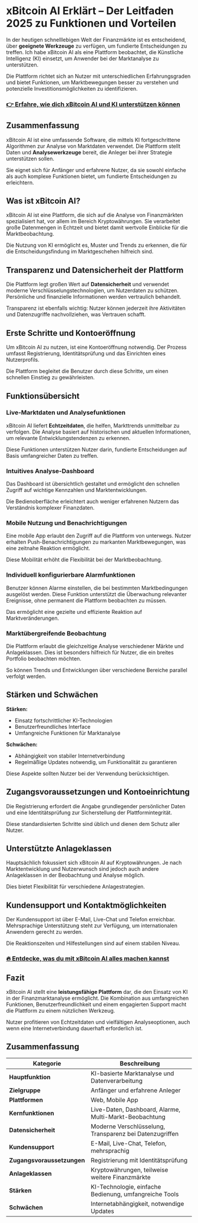 # xBitcoin AI Erklärt – Der Leitfaden 2025 zu Funktionen und Vorteilen
   
In der heutigen schnelllebigen Welt der Finanzmärkte ist es entscheidend, über **geeignete Werkzeuge** zu verfügen, um fundierte Entscheidungen zu treffen. Ich habe xBitcoin AI als eine Plattform beobachtet, die Künstliche Intelligenz (KI) einsetzt, um Anwender bei der Marktanalyse zu unterstützen.  

Die Plattform richtet sich an Nutzer mit unterschiedlichen Erfahrungsgraden und bietet Funktionen, um Marktbewegungen besser zu verstehen und potenzielle Investitionsmöglichkeiten zu identifizieren.

### [👉 Erfahre, wie dich xBitcoin AI und KI unterstützen können](https://t.co/NQaXPqJmFu)
## Zusammenfassung  
xBitcoin AI ist eine umfassende Software, die mittels KI fortgeschrittene Algorithmen zur Analyse von Marktdaten verwendet. Die Plattform stellt Daten und **Analysewerkzeuge** bereit, die Anleger bei ihrer Strategie unterstützen sollen.  

Sie eignet sich für Anfänger und erfahrene Nutzer, da sie sowohl einfache als auch komplexe Funktionen bietet, um fundierte Entscheidungen zu erleichtern.

## Was ist xBitcoin AI?  
xBitcoin AI ist eine Plattform, die sich auf die Analyse von Finanzmärkten spezialisiert hat, vor allem im Bereich Kryptowährungen. Sie verarbeitet große Datenmengen in Echtzeit und bietet damit wertvolle Einblicke für die Marktbeobachtung.  

Die Nutzung von KI ermöglicht es, Muster und Trends zu erkennen, die für die Entscheidungsfindung im Marktgeschehen hilfreich sind.

## Transparenz und Datensicherheit der Plattform  
Die Plattform legt großen Wert auf **Datensicherheit** und verwendet moderne Verschlüsselungstechnologien, um Nutzerdaten zu schützen. Persönliche und finanzielle Informationen werden vertraulich behandelt.  

Transparenz ist ebenfalls wichtig: Nutzer können jederzeit ihre Aktivitäten und Datenzugriffe nachvollziehen, was Vertrauen schafft.

## Erste Schritte und Kontoeröffnung  
Um xBitcoin AI zu nutzen, ist eine Kontoeröffnung notwendig. Der Prozess umfasst Registrierung, Identitätsprüfung und das Einrichten eines Nutzerprofils.  

Die Plattform begleitet die Benutzer durch diese Schritte, um einen schnellen Einstieg zu gewährleisten.

## Funktionsübersicht  

### Live-Marktdaten und Analysefunktionen  
xBitcoin AI liefert **Echtzeitdaten**, die helfen, Markttrends unmittelbar zu verfolgen. Die Analyse basiert auf historischen und aktuellen Informationen, um relevante Entwicklungstendenzen zu erkennen.  

Diese Funktionen unterstützen Nutzer darin, fundierte Entscheidungen auf Basis umfangreicher Daten zu treffen.

### Intuitives Analyse-Dashboard  
Das Dashboard ist übersichtlich gestaltet und ermöglicht den schnellen Zugriff auf wichtige Kennzahlen und Marktentwicklungen.  

Die Bedienoberfläche erleichtert auch weniger erfahrenen Nutzern das Verständnis komplexer Finanzdaten.

### Mobile Nutzung und Benachrichtigungen  
Eine mobile App erlaubt den Zugriff auf die Plattform von unterwegs. Nutzer erhalten Push-Benachrichtigungen zu markanten Marktbewegungen, was eine zeitnahe Reaktion ermöglicht.  

Diese Mobilität erhöht die Flexibilität bei der Marktbeobachtung.

### Individuell konfigurierbare Alarmfunktionen  
Benutzer können Alarme einstellen, die bei bestimmten Marktbedingungen ausgelöst werden. Diese Funktion unterstützt die Überwachung relevanter Ereignisse, ohne permanent die Plattform beobachten zu müssen.  

Das ermöglicht eine gezielte und effiziente Reaktion auf Marktveränderungen.

### Marktübergreifende Beobachtung  
Die Plattform erlaubt die gleichzeitige Analyse verschiedener Märkte und Anlageklassen. Dies ist besonders hilfreich für Nutzer, die ein breites Portfolio beobachten möchten.  

So können Trends und Entwicklungen über verschiedene Bereiche parallel verfolgt werden.

## Stärken und Schwächen  
**Stärken:**  
- Einsatz fortschrittlicher KI-Technologien  
- Benutzerfreundliches Interface  
- Umfangreiche Funktionen für Marktanalyse  

**Schwächen:**  
- Abhängigkeit von stabiler Internetverbindung  
- Regelmäßige Updates notwendig, um Funktionalität zu garantieren  

Diese Aspekte sollten Nutzer bei der Verwendung berücksichtigen.

## Zugangsvoraussetzungen und Kontoeinrichtung  
Die Registrierung erfordert die Angabe grundlegender persönlicher Daten und eine Identitätsprüfung zur Sicherstellung der Plattformintegrität.  

Diese standardisierten Schritte sind üblich und dienen dem Schutz aller Nutzer.

## Unterstützte Anlageklassen  
Hauptsächlich fokussiert sich xBitcoin AI auf Kryptowährungen. Je nach Marktentwicklung und Nutzerwunsch sind jedoch auch andere Anlageklassen in der Beobachtung und Analyse möglich.  

Dies bietet Flexibilität für verschiedene Anlagestrategien.

## Kundensupport und Kontaktmöglichkeiten  
Der Kundensupport ist über E-Mail, Live-Chat und Telefon erreichbar. Mehrsprachige Unterstützung steht zur Verfügung, um internationalen Anwendern gerecht zu werden.  

Die Reaktionszeiten und Hilfestellungen sind auf einem stabilen Niveau.

### [🔥 Entdecke, was du mit xBitcoin AI alles machen kannst](https://t.co/NQaXPqJmFu)
## Fazit  
xBitcoin AI stellt eine **leistungsfähige Plattform** dar, die den Einsatz von KI in der Finanzmarktanalyse ermöglicht. Die Kombination aus umfangreichen Funktionen, Benutzerfreundlichkeit und einem engagierten Support macht die Plattform zu einem nützlichen Werkzeug.  

Nutzer profitieren von Echtzeitdaten und vielfältigen Analyseoptionen, auch wenn eine Internetverbindung dauerhaft erforderlich ist.

## Zusammenfassung  

| Kategorie                | Beschreibung                                             |
|-------------------------|----------------------------------------------------------|
| **Hauptfunktion**        | KI-basierte Marktanalyse und Datenverarbeitung           |
| **Zielgruppe**           | Anfänger und erfahrene Anleger                            |
| **Plattformen**          | Web, Mobile App                                          |
| **Kernfunktionen**       | Live-Daten, Dashboard, Alarme, Multi-Markt-Beobachtung  |
| **Datensicherheit**      | Moderne Verschlüsselung, Transparenz bei Datenzugriffen |
| **Kundensupport**        | E-Mail, Live-Chat, Telefon, mehrsprachig                 |
| **Zugangsvoraussetzungen**| Registrierung mit Identitätsprüfung                      |
| **Anlageklassen**        | Kryptowährungen, teilweise weitere Finanzmärkte          |
| **Stärken**              | KI-Technologie, einfache Bedienung, umfangreiche Tools  |
| **Schwächen**            | Internetabhängigkeit, notwendige Updates                 |